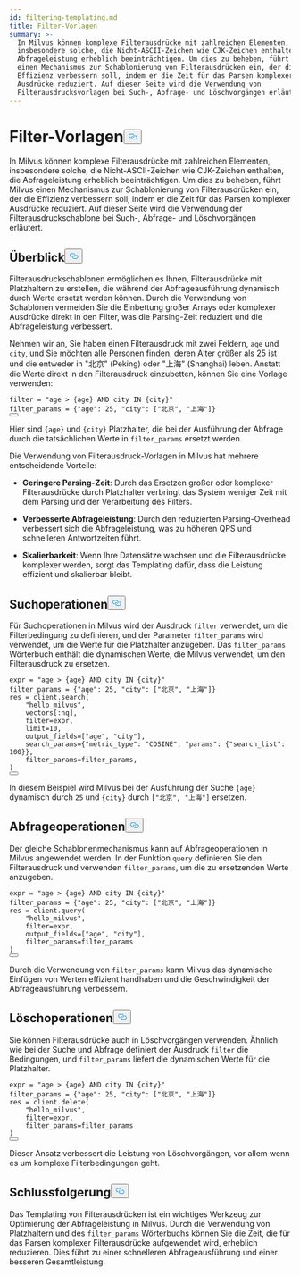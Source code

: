 ```yaml
---
id: filtering-templating.md
title: Filter-Vorlagen
summary: >-
  In Milvus können komplexe Filterausdrücke mit zahlreichen Elementen,
  insbesondere solche, die Nicht-ASCII-Zeichen wie CJK-Zeichen enthalten, die
  Abfrageleistung erheblich beeinträchtigen. Um dies zu beheben, führt Milvus
  einen Mechanismus zur Schablonierung von Filterausdrücken ein, der die
  Effizienz verbessern soll, indem er die Zeit für das Parsen komplexer
  Ausdrücke reduziert. Auf dieser Seite wird die Verwendung von
  Filterausdrucksvorlagen bei Such-, Abfrage- und Löschvorgängen erläutert.
---
```

<h1 id="Filter-Templating" class="common-anchor-header">Filter-Vorlagen<button data-href="#Filter-Templating" class="anchor-icon" translate="no">
      <svg translate="no"
        aria-hidden="true"
        focusable="false"
        height="20"
        version="1.1"
        viewBox="0 0 16 16"
        width="16"
      >
        <path
          fill="#0092E4"
          fill-rule="evenodd"
          d="M4 9h1v1H4c-1.5 0-3-1.69-3-3.5S2.55 3 4 3h4c1.45 0 3 1.69 3 3.5 0 1.41-.91 2.72-2 3.25V8.59c.58-.45 1-1.27 1-2.09C10 5.22 8.98 4 8 4H4c-.98 0-2 1.22-2 2.5S3 9 4 9zm9-3h-1v1h1c1 0 2 1.22 2 2.5S13.98 12 13 12H9c-.98 0-2-1.22-2-2.5 0-.83.42-1.64 1-2.09V6.25c-1.09.53-2 1.84-2 3.25C6 11.31 7.55 13 9 13h4c1.45 0 3-1.69 3-3.5S14.5 6 13 6z"
        ></path>
      </svg>
    </button></h1><p>In Milvus können komplexe Filterausdrücke mit zahlreichen Elementen, insbesondere solche, die Nicht-ASCII-Zeichen wie CJK-Zeichen enthalten, die Abfrageleistung erheblich beeinträchtigen. Um dies zu beheben, führt Milvus einen Mechanismus zur Schablonierung von Filterausdrücken ein, der die Effizienz verbessern soll, indem er die Zeit für das Parsen komplexer Ausdrücke reduziert. Auf dieser Seite wird die Verwendung der Filterausdruckschablone bei Such-, Abfrage- und Löschvorgängen erläutert.</p>
<h2 id="Overview" class="common-anchor-header">Überblick<button data-href="#Overview" class="anchor-icon" translate="no">
      <svg translate="no"
        aria-hidden="true"
        focusable="false"
        height="20"
        version="1.1"
        viewBox="0 0 16 16"
        width="16"
      >
        <path
          fill="#0092E4"
          fill-rule="evenodd"
          d="M4 9h1v1H4c-1.5 0-3-1.69-3-3.5S2.55 3 4 3h4c1.45 0 3 1.69 3 3.5 0 1.41-.91 2.72-2 3.25V8.59c.58-.45 1-1.27 1-2.09C10 5.22 8.98 4 8 4H4c-.98 0-2 1.22-2 2.5S3 9 4 9zm9-3h-1v1h1c1 0 2 1.22 2 2.5S13.98 12 13 12H9c-.98 0-2-1.22-2-2.5 0-.83.42-1.64 1-2.09V6.25c-1.09.53-2 1.84-2 3.25C6 11.31 7.55 13 9 13h4c1.45 0 3-1.69 3-3.5S14.5 6 13 6z"
        ></path>
      </svg>
    </button></h2><p>Filterausdruckschablonen ermöglichen es Ihnen, Filterausdrücke mit Platzhaltern zu erstellen, die während der Abfrageausführung dynamisch durch Werte ersetzt werden können. Durch die Verwendung von Schablonen vermeiden Sie die Einbettung großer Arrays oder komplexer Ausdrücke direkt in den Filter, was die Parsing-Zeit reduziert und die Abfrageleistung verbessert.</p>
<p>Nehmen wir an, Sie haben einen Filterausdruck mit zwei Feldern, <code translate="no">age</code> und <code translate="no">city</code>, und Sie möchten alle Personen finden, deren Alter größer als 25 ist und die entweder in "北京" (Peking) oder "上海" (Shanghai) leben. Anstatt die Werte direkt in den Filterausdruck einzubetten, können Sie eine Vorlage verwenden:</p>
<pre><code translate="no" class="language-python"><span class="hljs-built_in">filter</span> = <span class="hljs-string">&quot;age &gt; {age} AND city IN {city}&quot;</span>
filter_params = {<span class="hljs-string">&quot;age&quot;</span>: <span class="hljs-number">25</span>, <span class="hljs-string">&quot;city&quot;</span>: [<span class="hljs-string">&quot;北京&quot;</span>, <span class="hljs-string">&quot;上海&quot;</span>]}
<button class="copy-code-btn"></button></code></pre>
<p>Hier sind <code translate="no">{age}</code> und <code translate="no">{city}</code> Platzhalter, die bei der Ausführung der Abfrage durch die tatsächlichen Werte in <code translate="no">filter_params</code> ersetzt werden.</p>
<p>Die Verwendung von Filterausdruck-Vorlagen in Milvus hat mehrere entscheidende Vorteile:</p>
<ul>
<li><p><strong>Geringere Parsing-Zeit</strong>: Durch das Ersetzen großer oder komplexer Filterausdrücke durch Platzhalter verbringt das System weniger Zeit mit dem Parsing und der Verarbeitung des Filters.</p></li>
<li><p><strong>Verbesserte Abfrageleistung</strong>: Durch den reduzierten Parsing-Overhead verbessert sich die Abfrageleistung, was zu höheren QPS und schnelleren Antwortzeiten führt.</p></li>
<li><p><strong>Skalierbarkeit</strong>: Wenn Ihre Datensätze wachsen und die Filterausdrücke komplexer werden, sorgt das Templating dafür, dass die Leistung effizient und skalierbar bleibt.</p></li>
</ul>
<h2 id="Search-Operations" class="common-anchor-header">Suchoperationen<button data-href="#Search-Operations" class="anchor-icon" translate="no">
      <svg translate="no"
        aria-hidden="true"
        focusable="false"
        height="20"
        version="1.1"
        viewBox="0 0 16 16"
        width="16"
      >
        <path
          fill="#0092E4"
          fill-rule="evenodd"
          d="M4 9h1v1H4c-1.5 0-3-1.69-3-3.5S2.55 3 4 3h4c1.45 0 3 1.69 3 3.5 0 1.41-.91 2.72-2 3.25V8.59c.58-.45 1-1.27 1-2.09C10 5.22 8.98 4 8 4H4c-.98 0-2 1.22-2 2.5S3 9 4 9zm9-3h-1v1h1c1 0 2 1.22 2 2.5S13.98 12 13 12H9c-.98 0-2-1.22-2-2.5 0-.83.42-1.64 1-2.09V6.25c-1.09.53-2 1.84-2 3.25C6 11.31 7.55 13 9 13h4c1.45 0 3-1.69 3-3.5S14.5 6 13 6z"
        ></path>
      </svg>
    </button></h2><p>Für Suchoperationen in Milvus wird der Ausdruck <code translate="no">filter</code> verwendet, um die Filterbedingung zu definieren, und der Parameter <code translate="no">filter_params</code> wird verwendet, um die Werte für die Platzhalter anzugeben. Das <code translate="no">filter_params</code> Wörterbuch enthält die dynamischen Werte, die Milvus verwendet, um den Filterausdruck zu ersetzen.</p>
<pre><code translate="no" class="language-python">expr = <span class="hljs-string">&quot;age &gt; {age} AND city IN {city}&quot;</span>
filter_params = {<span class="hljs-string">&quot;age&quot;</span>: <span class="hljs-number">25</span>, <span class="hljs-string">&quot;city&quot;</span>: [<span class="hljs-string">&quot;北京&quot;</span>, <span class="hljs-string">&quot;上海&quot;</span>]}
res = client.search(
    <span class="hljs-string">&quot;hello_milvus&quot;</span>,
    vectors[:nq],
    <span class="hljs-built_in">filter</span>=expr,
    limit=<span class="hljs-number">10</span>,
    output_fields=[<span class="hljs-string">&quot;age&quot;</span>, <span class="hljs-string">&quot;city&quot;</span>],
    search_params={<span class="hljs-string">&quot;metric_type&quot;</span>: <span class="hljs-string">&quot;COSINE&quot;</span>, <span class="hljs-string">&quot;params&quot;</span>: {<span class="hljs-string">&quot;search_list&quot;</span>: <span class="hljs-number">100</span>}},
    filter_params=filter_params,
)
<button class="copy-code-btn"></button></code></pre>
<p>In diesem Beispiel wird Milvus bei der Ausführung der Suche <code translate="no">{age}</code> dynamisch durch <code translate="no">25</code> und <code translate="no">{city}</code> durch <code translate="no">[&quot;北京&quot;, &quot;上海&quot;]</code> ersetzen.</p>
<h2 id="Query-Operations" class="common-anchor-header">Abfrageoperationen<button data-href="#Query-Operations" class="anchor-icon" translate="no">
      <svg translate="no"
        aria-hidden="true"
        focusable="false"
        height="20"
        version="1.1"
        viewBox="0 0 16 16"
        width="16"
      >
        <path
          fill="#0092E4"
          fill-rule="evenodd"
          d="M4 9h1v1H4c-1.5 0-3-1.69-3-3.5S2.55 3 4 3h4c1.45 0 3 1.69 3 3.5 0 1.41-.91 2.72-2 3.25V8.59c.58-.45 1-1.27 1-2.09C10 5.22 8.98 4 8 4H4c-.98 0-2 1.22-2 2.5S3 9 4 9zm9-3h-1v1h1c1 0 2 1.22 2 2.5S13.98 12 13 12H9c-.98 0-2-1.22-2-2.5 0-.83.42-1.64 1-2.09V6.25c-1.09.53-2 1.84-2 3.25C6 11.31 7.55 13 9 13h4c1.45 0 3-1.69 3-3.5S14.5 6 13 6z"
        ></path>
      </svg>
    </button></h2><p>Der gleiche Schablonenmechanismus kann auf Abfrageoperationen in Milvus angewendet werden. In der Funktion <code translate="no">query</code> definieren Sie den Filterausdruck und verwenden <code translate="no">filter_params</code>, um die zu ersetzenden Werte anzugeben.</p>
<pre><code translate="no" class="language-python">expr = <span class="hljs-string">&quot;age &gt; {age} AND city IN {city}&quot;</span>
filter_params = {<span class="hljs-string">&quot;age&quot;</span>: <span class="hljs-number">25</span>, <span class="hljs-string">&quot;city&quot;</span>: [<span class="hljs-string">&quot;北京&quot;</span>, <span class="hljs-string">&quot;上海&quot;</span>]}
res = client.query(
    <span class="hljs-string">&quot;hello_milvus&quot;</span>,
    <span class="hljs-built_in">filter</span>=expr,
    output_fields=[<span class="hljs-string">&quot;age&quot;</span>, <span class="hljs-string">&quot;city&quot;</span>],
    filter_params=filter_params
)
<button class="copy-code-btn"></button></code></pre>
<p>Durch die Verwendung von <code translate="no">filter_params</code> kann Milvus das dynamische Einfügen von Werten effizient handhaben und die Geschwindigkeit der Abfrageausführung verbessern.</p>
<h2 id="Delete-Operations" class="common-anchor-header">Löschoperationen<button data-href="#Delete-Operations" class="anchor-icon" translate="no">
      <svg translate="no"
        aria-hidden="true"
        focusable="false"
        height="20"
        version="1.1"
        viewBox="0 0 16 16"
        width="16"
      >
        <path
          fill="#0092E4"
          fill-rule="evenodd"
          d="M4 9h1v1H4c-1.5 0-3-1.69-3-3.5S2.55 3 4 3h4c1.45 0 3 1.69 3 3.5 0 1.41-.91 2.72-2 3.25V8.59c.58-.45 1-1.27 1-2.09C10 5.22 8.98 4 8 4H4c-.98 0-2 1.22-2 2.5S3 9 4 9zm9-3h-1v1h1c1 0 2 1.22 2 2.5S13.98 12 13 12H9c-.98 0-2-1.22-2-2.5 0-.83.42-1.64 1-2.09V6.25c-1.09.53-2 1.84-2 3.25C6 11.31 7.55 13 9 13h4c1.45 0 3-1.69 3-3.5S14.5 6 13 6z"
        ></path>
      </svg>
    </button></h2><p>Sie können Filterausdrücke auch in Löschvorgängen verwenden. Ähnlich wie bei der Suche und Abfrage definiert der Ausdruck <code translate="no">filter</code> die Bedingungen, und <code translate="no">filter_params</code> liefert die dynamischen Werte für die Platzhalter.</p>
<pre><code translate="no" class="language-python">expr = <span class="hljs-string">&quot;age &gt; {age} AND city IN {city}&quot;</span>
filter_params = {<span class="hljs-string">&quot;age&quot;</span>: <span class="hljs-number">25</span>, <span class="hljs-string">&quot;city&quot;</span>: [<span class="hljs-string">&quot;北京&quot;</span>, <span class="hljs-string">&quot;上海&quot;</span>]}
res = client.delete(
    <span class="hljs-string">&quot;hello_milvus&quot;</span>,
    <span class="hljs-built_in">filter</span>=expr,
    filter_params=filter_params
)
<button class="copy-code-btn"></button></code></pre>
<p>Dieser Ansatz verbessert die Leistung von Löschvorgängen, vor allem wenn es um komplexe Filterbedingungen geht.</p>
<h2 id="Conclusion" class="common-anchor-header">Schlussfolgerung<button data-href="#Conclusion" class="anchor-icon" translate="no">
      <svg translate="no"
        aria-hidden="true"
        focusable="false"
        height="20"
        version="1.1"
        viewBox="0 0 16 16"
        width="16"
      >
        <path
          fill="#0092E4"
          fill-rule="evenodd"
          d="M4 9h1v1H4c-1.5 0-3-1.69-3-3.5S2.55 3 4 3h4c1.45 0 3 1.69 3 3.5 0 1.41-.91 2.72-2 3.25V8.59c.58-.45 1-1.27 1-2.09C10 5.22 8.98 4 8 4H4c-.98 0-2 1.22-2 2.5S3 9 4 9zm9-3h-1v1h1c1 0 2 1.22 2 2.5S13.98 12 13 12H9c-.98 0-2-1.22-2-2.5 0-.83.42-1.64 1-2.09V6.25c-1.09.53-2 1.84-2 3.25C6 11.31 7.55 13 9 13h4c1.45 0 3-1.69 3-3.5S14.5 6 13 6z"
        ></path>
      </svg>
    </button></h2><p>Das Templating von Filterausdrücken ist ein wichtiges Werkzeug zur Optimierung der Abfrageleistung in Milvus. Durch die Verwendung von Platzhaltern und des <code translate="no">filter_params</code> Wörterbuchs können Sie die Zeit, die für das Parsen komplexer Filterausdrücke aufgewendet wird, erheblich reduzieren. Dies führt zu einer schnelleren Abfrageausführung und einer besseren Gesamtleistung.</p>
